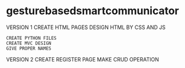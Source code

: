 # gesturebasedsmartcommunicator


VERSION 1
    CREATE HTML PAGES
    DESIGN HTML BY CSS AND JS

    CREATE PYTHON FILES
    CREATE MVC DESIGN
    GIVE PROPER NAMES

VERSION 2
    CREATE REGISTER PAGE
    MAKE CRUD OPERATION
